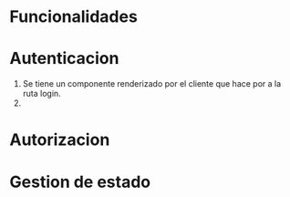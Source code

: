 # Funcionalidades


# Autenticacion
1) Se tiene un componente renderizado por el cliente que hace por a la ruta login.
2)


# Autorizacion


# Gestion de estado
